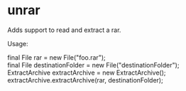 unrar
=====

Adds support to read and extract a rar.

Usage:

final File rar = new File("foo.rar");  
final File destinationFolder = new File("destinationFolder");  
ExtractArchive extractArchive = new ExtractArchive();  
extractArchive.extractArchive(rar, destinationFolder);  